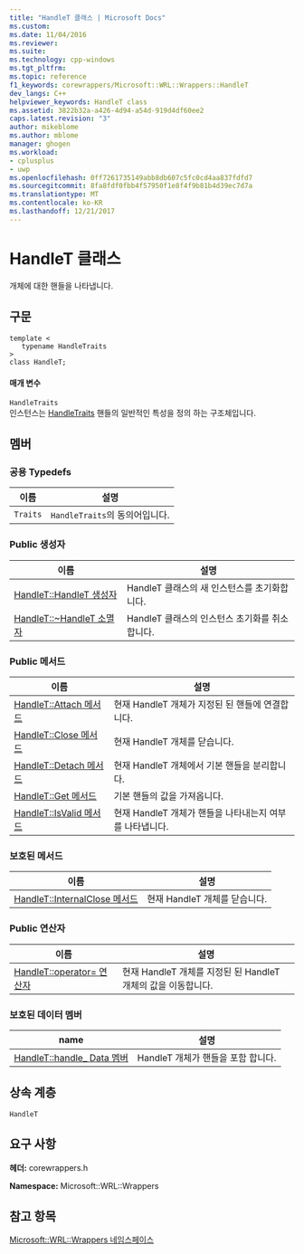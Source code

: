 ```yaml
---
title: "HandleT 클래스 | Microsoft Docs"
ms.custom: 
ms.date: 11/04/2016
ms.reviewer: 
ms.suite: 
ms.technology: cpp-windows
ms.tgt_pltfrm: 
ms.topic: reference
f1_keywords: corewrappers/Microsoft::WRL::Wrappers::HandleT
dev_langs: C++
helpviewer_keywords: HandleT class
ms.assetid: 3822b32a-a426-4d94-a54d-919d4df60ee2
caps.latest.revision: "3"
author: mikeblome
ms.author: mblome
manager: ghogen
ms.workload:
- cplusplus
- uwp
ms.openlocfilehash: 0ff7261735149abb8db607c5fc0cd4aa837fdfd7
ms.sourcegitcommit: 8fa8fdf0fbb4f57950f1e8f4f9b81b4d39ec7d7a
ms.translationtype: MT
ms.contentlocale: ko-KR
ms.lasthandoff: 12/21/2017
---
```

# <a name="handlet-class"></a>HandleT 클래스
개체에 대한 핸들을 나타냅니다.  
  
## <a name="syntax"></a>구문  
  
```  
template <  
   typename HandleTraits  
>  
class HandleT;  
```  
  
#### <a name="parameters"></a>매개 변수  
 `HandleTraits`  
 인스턴스는 [HandleTraits](../windows/handletraits-structure.md) 핸들의 일반적인 특성을 정의 하는 구조체입니다.  
  
## <a name="members"></a>멤버  
  
### <a name="public-typedefs"></a>공용 Typedefs  
  
|이름|설명|  
|----------|-----------------|  
|`Traits`|`HandleTraits`의 동의어입니다.|  
  
### <a name="public-constructors"></a>Public 생성자  
  
|이름|설명|  
|----------|-----------------|  
|[HandleT::HandleT 생성자](../windows/handlet-handlet-constructor.md)|HandleT 클래스의 새 인스턴스를 초기화합니다.|  
|[HandleT::~HandleT 소멸자](../windows/handlet-tilde-handlet-destructor.md)|HandleT 클래스의 인스턴스 초기화를 취소 합니다.|  
  
### <a name="public-methods"></a>Public 메서드  
  
|이름|설명|  
|----------|-----------------|  
|[HandleT::Attach 메서드](../windows/handlet-attach-method.md)|현재 HandleT 개체가 지정된 된 핸들에 연결합니다.|  
|[HandleT::Close 메서드](../windows/handlet-close-method.md)|현재 HandleT 개체를 닫습니다.|  
|[HandleT::Detach 메서드](../windows/handlet-detach-method.md)|현재 HandleT 개체에서 기본 핸들을 분리합니다.|  
|[HandleT::Get 메서드](../windows/handlet-get-method.md)|기본 핸들의 값을 가져옵니다.|  
|[HandleT::IsValid 메서드](../windows/handlet-isvalid-method.md)|현재 HandleT 개체가 핸들을 나타내는지 여부를 나타냅니다.|  
  
### <a name="protected-methods"></a>보호된 메서드  
  
|이름|설명|  
|----------|-----------------|  
|[HandleT::InternalClose 메서드](../windows/handlet-internalclose-method.md)|현재 HandleT 개체를 닫습니다.|  
  
### <a name="public-operators"></a>Public 연산자  
  
|이름|설명|  
|----------|-----------------|  
|[HandleT::operator= 연산자](../windows/handlet-operator-assign-operator.md)|현재 HandleT 개체를 지정된 된 HandleT 개체의 값을 이동합니다.|  
  
### <a name="protected-data-members"></a>보호된 데이터 멤버  
  
|name|설명|  
|----------|-----------------|  
|[HandleT::handle_ Data 멤버](../windows/handlet-handle-data-member.md)|HandleT 개체가 핸들을 포함 합니다.|  
  
## <a name="inheritance-hierarchy"></a>상속 계층  
 `HandleT`  
  
## <a name="requirements"></a>요구 사항  
 **헤더:** corewrappers.h  
  
 **Namespace:** Microsoft::WRL::Wrappers  
  
## <a name="see-also"></a>참고 항목  
 [Microsoft::WRL::Wrappers 네임스페이스](../windows/microsoft-wrl-wrappers-namespace.md)